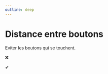 ```yaml
---
outline: deep
---
```


<script setup lang="ts">
import BadDistance from "./distance-entre-boutons/BadDistance.vue";
import GoodDistance from "./distance-entre-boutons/GoodDistance.vue";
</script>

# Distance entre boutons

Eviter les boutons qui se touchent.

❌ <BadDistance />

✔ <GoodDistance />
